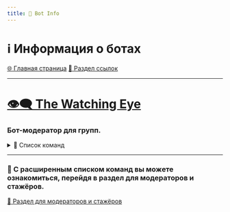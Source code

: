```yaml
---
title: 🤖 Bot Info
---
```


<link rel="stylesheet" href="css/style.css">

# ℹ️ Информация о ботах

<a href="./index.html" class="button-link">🌐 Главная страница</a>
<a href="./links.html" class="button-link">🔗 Раздел ссылок</a>

- - - - -

# [👁️‍🗨️ The Watching Eye](https://t.me/TheWatchingEyeBot)

### Бот-модератор для групп.

<details>
<summary>📘 Список команд</summary>
<ul>
  <li>/help - Основные команды бота</li>
  <li>/staff, /elencoruoli - Отобразить Персонал группы
    <ul>
      <li>Команда работает при условии, если требование работы не изменено в настройках группы через бота.</li>
    </ul>
  </li>
  <li>/rules - Отправить правила группы
    <ul>
      <li>Команда работает при условии, если требование работы не изменено в настройках группы через бота.</li>
    </ul>
  </li>
  <li>/link - Отправить ссылку на группу
    <ul>
      <li>Команда работает при условии, если требование работы не изменено в настройках группы через бота.</li>
    </ul>
  </li>
  <li>/me, /io - Отправить в приватный чат сообщение с данными аккаунта
    <ul>
      <li>Команда работает при условии, если требование работы не изменено в настройках группы через бота.</li>
    </ul>
  </li>
  <li>/report - Отправить репорт на пользователя</li>
</ul>
</details>

- - - - -
### 📕 С расширенным списком команд вы можете ознакомиться, перейдя в раздел для модераторов и стажёров.

<a href="./TGmodRules.html" class="button2-link">📝 Раздел для модераторов и стажёров</a>